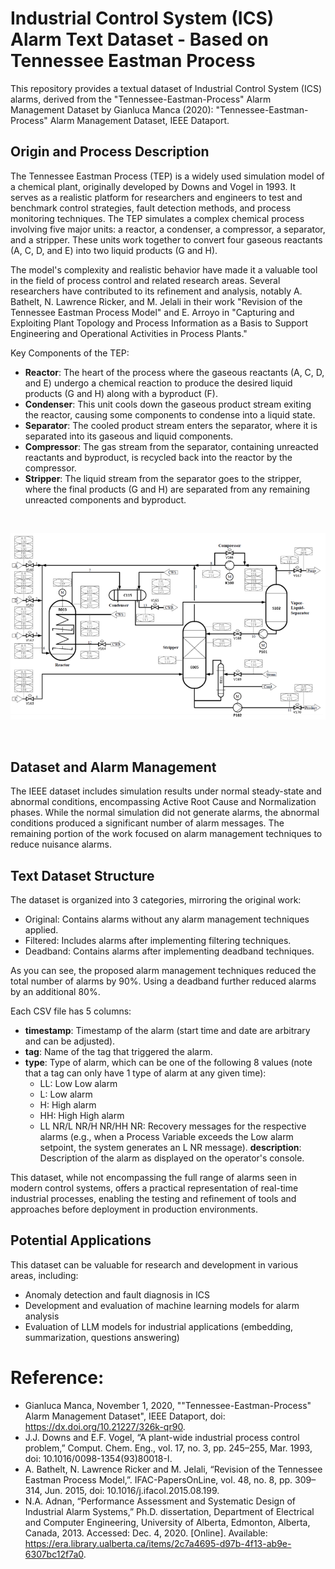 # Industrial Control System (ICS) Alarm Text Dataset - Based on Tennessee Eastman Process
This repository provides a textual dataset of Industrial Control System (ICS) alarms, derived from the "Tennessee-Eastman-Process" Alarm Management Dataset by Gianluca Manca (2020): "Tennessee-Eastman-Process" Alarm Management Dataset, IEEE Dataport.

## Origin and Process Description
The Tennessee Eastman Process (TEP) is a widely used simulation model of a chemical plant, originally developed by Downs and Vogel in 1993. It serves as a realistic platform for researchers and engineers to test and benchmark control strategies, fault detection methods, and process monitoring techniques. The TEP simulates a complex chemical process involving five major units: a reactor, a condenser, a compressor, a separator, and a stripper. These units work together to convert four gaseous reactants (A, C, D, and E) into two liquid products (G and H).

The model's complexity and realistic behavior have made it a valuable tool in the field of process control and related research areas. Several researchers have contributed to its refinement and analysis, notably A. Bathelt, N. Lawrence Ricker, and M. Jelali in their work "Revision of the Tennessee Eastman Process Model" and E. Arroyo in "Capturing and Exploiting Plant Topology and Process Information as a Basis to Support Engineering and Operational Activities in Process Plants."

Key Components of the TEP:
- **Reactor**: The heart of the process where the gaseous reactants (A, C, D, and E) undergo a chemical reaction to produce the desired liquid products (G and H) along with a byproduct (F).
- **Condenser**: This unit cools down the gaseous product stream exiting the reactor, causing some components to condense into a liquid state.
- **Separator**: The cooled product stream enters the separator, where it is separated into its gaseous and liquid components.
- **Compressor**: The gas stream from the separator, containing unreacted reactants and byproduct, is recycled back into the reactor by the compressor.
- **Stripper**: The liquid stream from the separator goes to the stripper, where the final products (G and H) are separated from any remaining unreacted components and byproduct.

<br>

![alt TEP Process](/resources/tep_pnid.PNG)

<br>

## Dataset and Alarm Management
The IEEE dataset includes simulation results under normal steady-state and abnormal conditions, encompassing Active Root Cause and Normalization phases. While the normal simulation did not generate alarms, the abnormal conditions produced a significant number of alarm messages. The remaining portion of the work focused on alarm management techniques to reduce nuisance alarms.

## Text Dataset Structure
The dataset is organized into 3 categories, mirroring the original work:
- Original: Contains alarms without any alarm management techniques applied.
- Filtered: Includes alarms after implementing filtering techniques.
- Deadband: Contains alarms after implementing deadband techniques.

As you can see, the proposed alarm management techniques reduced the total number of alarms by 90%. Using a deadband further reduced alarms by an additional 80%.

Each CSV file has 5 columns:
- **timestamp**: Timestamp of the alarm (start time and date are arbitrary and can be adjusted).
- **tag**: Name of the tag that triggered the alarm.
- **type**: Type of alarm, which can be one of the following 8 values (note that a tag can only have 1 type of alarm at any given time):
  * LL: Low Low alarm
  * L: Low alarm
  * H: High alarm
  * HH: High High alarm
  * LL NR/L NR/H NR/HH NR: Recovery messages for the respective alarms (e.g., when a Process Variable exceeds the Low alarm setpoint, the system generates an L NR message).
**description**: Description of the alarm as displayed on the operator's console.

This dataset, while not encompassing the full range of alarms seen in modern control systems, offers a practical representation of real-time industrial processes, enabling the testing and refinement of tools and approaches before deployment in production environments.

## Potential Applications
This dataset can be valuable for research and development in various areas, including:
- Anomaly detection and fault diagnosis in ICS
- Development and evaluation of machine learning models for alarm analysis
- Evaluation of LLM models for industrial applications (embedding, summarization, questions answering)
 
# Reference:
- Gianluca Manca, November 1, 2020, ""Tennessee-Eastman-Process" Alarm Management Dataset", IEEE Dataport, doi: https://dx.doi.org/10.21227/326k-qr90.
- J.J. Downs and E.F. Vogel, “A plant-wide industrial process control problem,” Comput. Chem. Eng., vol. 17, no. 3, pp. 245–255, Mar. 1993, doi: 10.1016/0098-1354(93)80018-I.
- A. Bathelt, N. Lawrence Ricker and M. Jelali, “Revision of the Tennessee Eastman Process Model,”. IFAC-PapersOnLine, vol. 48, no. 8, pp. 309–314, Jun. 2015, doi: 10.1016/j.ifacol.2015.08.199.
- N.A. Adnan, “Performance Assessment and Systematic Design of Industrial Alarm Systems,” Ph.D. dissertation, Department of Electrical and Computer Engineering, University of Alberta, Edmonton, Alberta, Canada, 2013. Accessed: Dec. 4, 2020. [Online]. Available: https://era.library.ualberta.ca/items/2c7a4695-d97b-4f13-ab9e-6307bc12f7a0.
